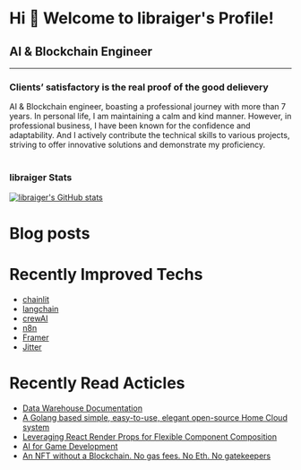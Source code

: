 Hi 👋 Welcome to libraiger's Profile!
============================
## AI & Blockchain Engineer
----------------------------------------------------

### Clients’ satisfactory is the real proof of the good delievery

AI & Blockchain engineer, boasting a professional journey with more than 7 years.
In personal life, I am maintaining a calm and kind manner.
However, in professional business, I have been known for the confidence and adaptability.
And I actively contribute the technical skills to various projects, striving to offer innovative solutions and demonstrate my proficiency.
<br> <br>
### libraiger Stats

<a href="http://www.github.com/libraiger"><img src="https://github-readme-stats.vercel.app/api?username=libraiger&show_icons=true&count_private=true&title_color=0891b2&text_color=ffffff&icon_color=0891b2&bg_color=1c1917&hide_border=true&theme=prussian&show=reviews,discussions_started,discussions_answered,prs_merged,prs_merged_percentage" alt="libraiger's GitHub stats" /></a>

# Blog posts
<!-- BLOG-POST-LIST:START -->
<!-- BLOG-POST-LIST:END -->

# Recently Improved Techs
- [chainlit](https://chainlit.com/)
- [langchain](https://langchain.com/)
- [crewAI](https://www.crewai.io/)
- [n8n](https://n8n.io/)
- [Framer](https://framer.com/)
- [Jitter](https://jitter.video/)

# Recently Read Acticles
- [Data Warehouse Documentation](https://www.marquette.edu/datamarq/warehouse/documentation/index.php)
- [A Golang based simple, easy-to-use, elegant open-source Home Cloud system](https://golang.ch/a-golang-based-simple-easy-to-use-elegant-open-source-home-cloud-system/?ref=dailydev)
- [Leveraging React Render Props for Flexible Component Composition](https://www.dhiwise.com/post/leveraging-react-render-props-for-flexible-component-composition)
- [AI for Game Development](https://huggingface.co/blog/ml-for-games-1?ref=dailydev)
- [An NFT without a Blockchain. No gas fees. No Eth. No gatekeepers](https://shkspr.mobi/blog/2021/12/an-nft-without-a-blockchain-no-gas-fees-no-eth/?ref=dailydev)
